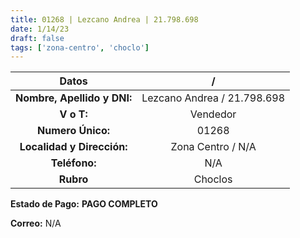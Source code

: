 ```yaml
---
title: 01268 | Lezcano Andrea | 21.798.698
date: 1/14/23
draft: false
tags: ['zona-centro', 'choclo']
---
```


|          **Datos**          |              /              |
|:---------------------------:|:---------------------------:|
| **Nombre, Apellido y DNI:** | Lezcano Andrea / 21.798.698 |
|          **V o T:**         |           Vendedor          |
|      **Numero Único:**      |            01268            |
|  **Localidad y Dirección:** |      Zona Centro / N/A      |
|        **Teléfono:**        |             N/A             |
|          **Rubro**          |           Choclos           |

**Estado de Pago:** **PAGO COMPLETO**

**Correo:** N/A
